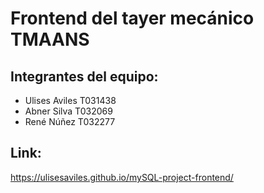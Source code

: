 # Frontend del tayer mecánico TMAANS

## Integrantes del equipo:

- Ulises Aviles T031438
- Abner Silva T032069
- René Núñez T032277

## Link:
https://ulisesaviles.github.io/mySQL-project-frontend/

